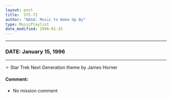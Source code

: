 ```yaml
---
layout: post
title:  STS-72
author: "NASA: Music to Wake Up By"
type: MusicPlaylist
date_modified: 1996-01-15
---
```


----
### DATE: January 15, 1996
----
✧ Star Trek Next Generation theme by James Horner

#### Comment:
* No mission comment
